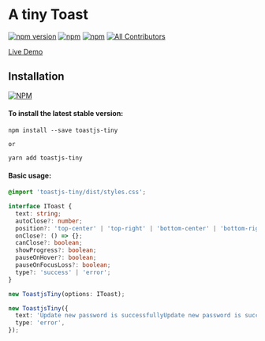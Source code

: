 # A tiny Toast

[![npm version](https://badge.fury.io/js/toastjs-tiny.svg)](https://badge.fury.io/js/toastjs-tiny) [![npm](https://img.shields.io/npm/dw/toastjs-tiny.svg?logo=npm)](https://www.npmjs.com/package/toastjs-tiny) [![npm](https://img.shields.io/bundlephobia/minzip/toastjs-tiny)](https://www.npmjs.com/package/toastjs-tiny)
[![All Contributors](https://img.shields.io/badge/all_contributors-1-orange.svg?style=flat-square)](#contributors-)

[Live Demo](https://hunghg255.github.io/toast/demo/index.html)

## Installation

[![NPM](https://nodei.co/npm/toastjs-tiny.png?compact=true)](https://nodei.co/npm/toastjs-tiny/)

#### To install the latest stable version:

```
npm install --save toastjs-tiny

or

yarn add toastjs-tiny
```

#### Basic usage:

```css
@import 'toastjs-tiny/dist/styles.css';
```

```ts
interface IToast {
  text: string;
  autoClose?: number;
  position?: 'top-center' | 'top-right' | 'bottom-center' | 'bottom-right';
  onClose?: () => {};
  canClose?: boolean;
  showProgress?: boolean;
  pauseOnHover?: boolean;
  pauseOnFocusLoss?: boolean;
  type?: 'success' | 'error';
}

new ToastjsTiny(options: IToast);

new ToastjsTiny({
  text: 'Update new password is successfullyUpdate new password is successfullyUpdate new password is successfullyUpdate new password is successfully',
  type: 'error',
});
```
